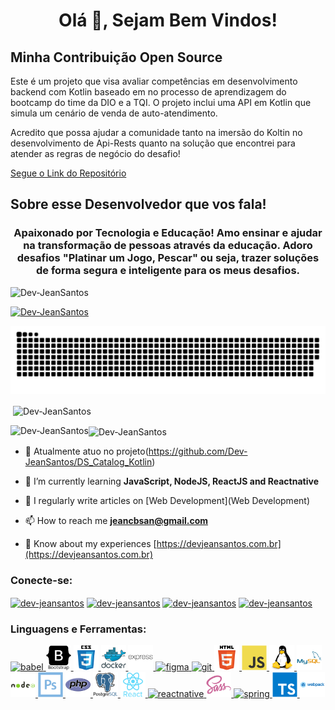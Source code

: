 <h1 align="center">Olá 👋, Sejam Bem Vindos!</h1>


## Minha Contribuição Open Source

Este é um projeto que visa avaliar competências em desenvolvimento backend com Kotlin baseado em no processo de aprendizagem do bootcamp do time da DIO e a TQI. O projeto inclui uma API em Kotlin que simula um cenário de venda de auto-atendimento.

Acredito que possa ajudar a comunidade tanto na imersão do Koltin no desenvolvimento de Api-Rests quanto na solução que encontrei para atender as regras de negócio do desafio!

[Segue o Link do Repositório](https://github.com/Dev-JeanSantos/tqi_kotlin_backend_developer_2023.git)




## Sobre esse Desenvolvedor que vos fala!

<h3 align="center">Apaixonado por Tecnologia e Educação! Amo ensinar e ajudar na transformação de pessoas através da educação. Adoro desafios "Platinar um Jogo, Pescar" ou seja, trazer soluções de forma segura e inteligente para os meus desafios.</h3>

<p align="left"> <img src="https://komarev.com/ghpvc/?username=Dev-JeanSantos&label=Profile%20views&color=0e75b6&style=flat" alt="Dev-JeanSantos" /> </p>

<p align="left"> <a href="https://github.com/ryo-ma/github-profile-trophy"><img src="https://github-profile-trophy.vercel.app/?username=Dev-JeanSantos" alt="Dev-JeanSantos" /></a> </p>

![Snake animatioon](https://github.com/lincolngadea/lincolngadea/blob/master/github-user-contribution.svg)

<p>&nbsp;<img align="center" src="https://github-readme-stats.vercel.app/api?username=Dev-JeanSantos&show_icons=true&theme=radical" alt="Dev-JeanSantos" /></p>

<p><img align="left" src="https://github-readme-stats.vercel.app/api/top-langs?username=Dev-JeanSantos&show_icons=true&locale=en&layout=compact" alt="Dev-JeanSantos" /></p>

<p><img align="center" src="https://github-readme-streak-stats.herokuapp.com/?user=Dev-JeanSantos" alt="Dev-JeanSantos" /></p>

- 🔭 Atualmente atuo no projeto(https://github.com/Dev-JeanSantos/DS_Catalog_Kotlin)

- 🌱 I’m currently learning **JavaScript, NodeJS, ReactJS and Reactnative**

- 📝 I regularly write articles on [Web Development](Web Development)

- 📫 How to reach me **jeancbsan@gmail.com**

- 📄 Know about my experiences [https://devjeansantos.com.br](https://devjeansantos.com.br)

<h3 align="left">Conecte-se:</h3>
<p align="left">
<a href="https://twitter.com/dev-jeansantos" target="blank"><img align="center" src="https://cdn.jsdelivr.net/npm/simple-icons@3.0.1/icons/twitter.svg" alt="dev-jeansantos" height="30" width="40" /></a>
<a href="https://www.linkedin.com/in/dev-jeansantos/" target="blank"><img align="center" src="https://cdn.jsdelivr.net/npm/simple-icons@3.0.1/icons/linkedin.svg" alt="dev-jeansantos" height="30" width="40" /></a>
<a href="https://fb.com/dev-jeansantos" target="blank"><img align="center" src="https://cdn.jsdelivr.net/npm/simple-icons@3.0.1/icons/facebook.svg" alt="dev-jeansantos" height="30" width="40" /></a>
<a href="https://instagram.com/dev-jeansantos" target="blank"><img align="center" src="https://cdn.jsdelivr.net/npm/simple-icons@3.0.1/icons/instagram.svg" alt="dev-jeansantos" height="30" width="40" /></a>
</p>

<h3 align="left">Linguagens e Ferramentas:</h3>
<p align="left"> <a href="https://babeljs.io/" target="_blank"> <img src="https://www.vectorlogo.zone/logos/babeljs/babeljs-icon.svg" alt="babel" width="40" height="40"/> </a> <a href="https://getbootstrap.com" target="_blank"> <img src="https://raw.githubusercontent.com/devicons/devicon/master/icons/bootstrap/bootstrap-plain-wordmark.svg" alt="bootstrap" width="40" height="40"/> </a> <a href="https://www.w3schools.com/css/" target="_blank"> <img src="https://raw.githubusercontent.com/devicons/devicon/master/icons/css3/css3-original-wordmark.svg" alt="css3" width="40" height="40"/> </a> <a href="https://www.docker.com/" target="_blank"> <img src="https://raw.githubusercontent.com/devicons/devicon/master/icons/docker/docker-original-wordmark.svg" alt="docker" width="40" height="40"/> </a> <a href="https://expressjs.com" target="_blank"> <img src="https://raw.githubusercontent.com/devicons/devicon/master/icons/express/express-original-wordmark.svg" alt="express" width="40" height="40"/> </a> <a href="https://www.figma.com/" target="_blank"> <img src="https://www.vectorlogo.zone/logos/figma/figma-icon.svg" alt="figma" width="40" height="40"/> </a> <a href="https://git-scm.com/" target="_blank"> <img src="https://www.vectorlogo.zone/logos/git-scm/git-scm-icon.svg" alt="git" width="40" height="40"/> </a> <a href="https://www.w3.org/html/" target="_blank"> <img src="https://raw.githubusercontent.com/devicons/devicon/master/icons/html5/html5-original-wordmark.svg" alt="html5" width="40" height="40"/> </a> <a href="https://developer.mozilla.org/en-US/docs/Web/JavaScript" target="_blank"> <img src="https://raw.githubusercontent.com/devicons/devicon/master/icons/javascript/javascript-original.svg" alt="javascript" width="40" height="40"/> </a> <a href="https://www.linux.org/" target="_blank"> <img src="https://raw.githubusercontent.com/devicons/devicon/master/icons/linux/linux-original.svg" alt="linux" width="40" height="40"/> </a> <a href="https://www.mysql.com/" target="_blank"> <img src="https://raw.githubusercontent.com/devicons/devicon/master/icons/mysql/mysql-original-wordmark.svg" alt="mysql" width="40" height="40"/> </a> <a href="https://nodejs.org" target="_blank"> <img src="https://raw.githubusercontent.com/devicons/devicon/master/icons/nodejs/nodejs-original-wordmark.svg" alt="nodejs" width="40" height="40"/> </a> <a href="https://www.photoshop.com/en" target="_blank"> <img src="https://raw.githubusercontent.com/devicons/devicon/master/icons/photoshop/photoshop-line.svg" alt="photoshop" width="40" height="40"/> </a> <a href="https://www.php.net" target="_blank"> <img src="https://raw.githubusercontent.com/devicons/devicon/master/icons/php/php-original.svg" alt="php" width="40" height="40"/> </a> <a href="https://www.postgresql.org" target="_blank"> <img src="https://raw.githubusercontent.com/devicons/devicon/master/icons/postgresql/postgresql-original-wordmark.svg" alt="postgresql" width="40" height="40"/> </a> <a href="https://reactjs.org/" target="_blank"> <img src="https://raw.githubusercontent.com/devicons/devicon/master/icons/react/react-original-wordmark.svg" alt="react" width="40" height="40"/> </a> <a href="https://reactnative.dev/" target="_blank"> <img src="https://reactnative.dev/img/header_logo.svg" alt="reactnative" width="40" height="40"/> </a> <a href="https://sass-lang.com" target="_blank"> <img src="https://raw.githubusercontent.com/devicons/devicon/master/icons/sass/sass-original.svg" alt="sass" width="40" height="40"/> </a> <a href="https://spring.io/" target="_blank"> <img src="https://www.vectorlogo.zone/logos/springio/springio-icon.svg" alt="spring" width="40" height="40"/> </a> <a href="https://www.typescriptlang.org/" target="_blank"> <img src="https://raw.githubusercontent.com/devicons/devicon/master/icons/typescript/typescript-original.svg" alt="typescript" width="40" height="40"/> </a> <a href="https://webpack.js.org" target="_blank"> <img src="https://raw.githubusercontent.com/devicons/devicon/d00d0969292a6569d45b06d3f350f463a0107b0d/icons/webpack/webpack-original-wordmark.svg" alt="webpack" width="40" height="40"/> </a> </p>

